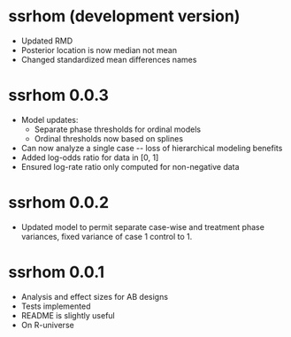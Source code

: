 # ssrhom (development version)

* Updated RMD
* Posterior location is now median not mean
* Changed standardized mean differences names

# ssrhom 0.0.3

* Model updates:
  * Separate phase thresholds for ordinal models
  * Ordinal thresholds now based on splines
* Can now analyze a single case -- loss of hierarchical modeling benefits
* Added log-odds ratio for data in [0, 1]
* Ensured log-rate ratio only computed for non-negative data

# ssrhom 0.0.2

* Updated model to permit separate case-wise and treatment phase variances, fixed variance of case 1 control to 1.

# ssrhom 0.0.1

* Analysis and effect sizes for AB designs
* Tests implemented
* README is slightly useful
* On R-universe

